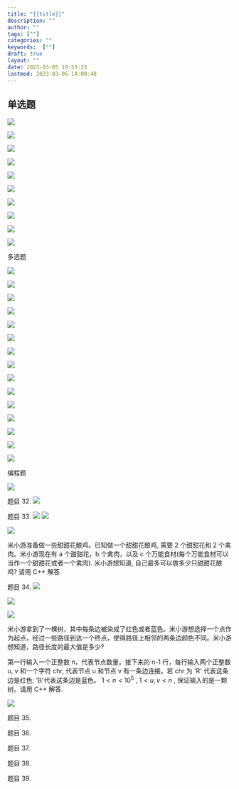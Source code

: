 ```yaml
---
title: "{{title}}"
description: ""
author: ""
tags: [""]
categories: ""
keywords:  [""]
draft: true
layout: ""
date: 2023-03-05 19:53:23
lastmod: 2023-03-06 14:00:40
---
```


## 单选题

![](米哈游笔试记录.assets/image-20230305200129.png)



 ![](米哈游笔试记录.assets/image-20230305200138.png)



![](米哈游笔试记录.assets/image-20230305200144.png)



![](米哈游笔试记录.assets/image-20230305200151.png)



![](米哈游笔试记录.assets/image-20230305200205.png)



![](米哈游笔试记录.assets/image-20230305200217.png)



![](米哈游笔试记录.assets/image-20230305200231.png)

![](米哈游笔试记录.assets/image-20230305200254.png)



![](米哈游笔试记录.assets/image-20230305200309.png)



![](米哈游笔试记录.assets/image-20230305200328.png)

多选题

 ![](米哈游笔试记录.assets/image-20230305201344.png)



![](米哈游笔试记录.assets/image-20230305201436.png)



![](米哈游笔试记录.assets/image-20230305201440.png)



![](米哈游笔试记录.assets/image-20230305201452.png)



![](米哈游笔试记录.assets/image-20230305201517.png)


![](米哈游笔试记录.assets/image-20230306135931.png)




![](米哈游笔试记录.assets/image-20230305201620.png)



![](米哈游笔试记录.assets/image-20230305201637.png)



![](米哈游笔试记录.assets/image-20230306135955.png)






![](米哈游笔试记录.assets/image-20230305202924.png)




![](米哈游笔试记录.assets/image-20230305202945.png)



![](米哈游笔试记录.assets/image-20230305202949.png)



![](米哈游笔试记录.assets/image-20230305202952.png)



![](米哈游笔试记录.assets/image-20230305203002.png)



![](米哈游笔试记录.assets/image-20230306140021.png)



编程题



![](米哈游笔试记录.assets/image-20230305203039.png)



题目 32. 
![](米哈游笔试记录.assets/image-20230305203049.png)


题目 33. ![](米哈游笔试记录.assets/image-20230305203058.png)
![](米哈游笔试记录.assets/image-20230305203317.png)

![](米哈游笔试记录.assets/image-20230305203728.png)


米小游准备做一些甜甜花酿鸡。已知做一个甜甜花酿鸡, 需要 2 个甜甜花和 2 个禽肉。米小游现在有 a 个甜甜花，b 个禽肉，以及 c 个万能食材(每个万能食材可以
当作一个甜甜花或者一个禽肉). 米小游想知道, 自己最多可以做多少只甜甜花酿鸡? 请用 C++ 解答. 



题目 34. ![](米哈游笔试记录.assets/image-20230305203203.png)





![](米哈游笔试记录.assets/image-20230305203219.png)



![](米哈游笔试记录.assets/image-20230305203923.png)


米小游拿到了一棵树，其中每条边被染成了红色或者蓝色。米小游想选择一个点作为起点，经过一些路径到达一个终点，使得路径上相邻的两条边颜色不同。米小游想知道，路径长度的最大值是多少?

第一行输入一个正整数 n，代表节点数量。接下来的 n-1 行，每行输入两个正整数 u, v 和一个字符 chr,  代表节点 u 和节点 v 有一条边连接。若 chr 为 'R' 代表这条边是红色; 'B'代表这条边是蓝色。 $1< n< 10^5$ ,  $1<u,v<n$ , 保证输入的是一颗树。请用 C++ 解答. 



![](米哈游笔试记录.assets/image-20230305203638.png)



题目 35. 

题目 36. 

题目 37. 

题目 38. 

题目 39. 
